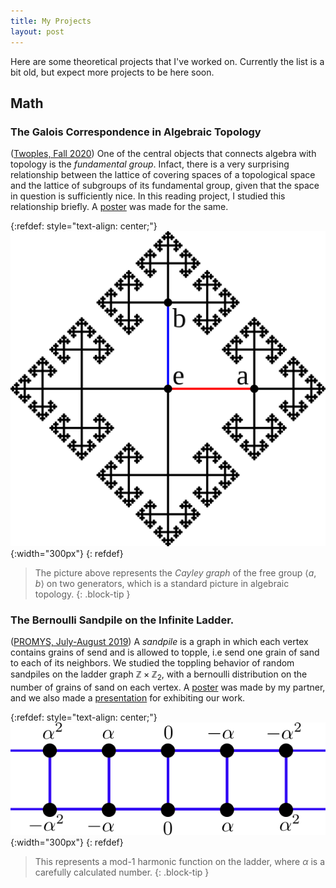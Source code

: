 ```yaml
---
title: My Projects
layout: post
---
```


Here are some theoretical projects that I've worked on. Currently the list is a bit old, but expect more projects to be here soon.

## Math

### The Galois Correspondence in Algebraic Topology

([Twoples, Fall 2020](https://sites.google.com/view/twoples/home)) One of the central objects that connects algebra with topology is the *fundamental group*. Infact, there is a very surprising relationship between the lattice of covering spaces of a topological space and the lattice of subgroups of its fundamental group, given that the space in question is sufficiently nice. In this reading project, I studied this relationship briefly. A [poster](/assets/projects/twoples/Twoples_Algebraic_Topology.pdf) was made for the same. 

{:refdef: style="text-align: center;"}
![alt text](/assets/images/alg_top-light.png "Cayley Graph of the free group on two generators"){:width="300px"}
{: refdef}

> The picture above represents the *Cayley graph* of the free group $\langle a,b\rangle$ on two generators, which is a standard picture in algebraic topology.
{: .block-tip }

### The Bernoulli Sandpile on the Infinite Ladder.
([PROMYS, July-August 2019](https://promys.org/)) A *sandpile* is a graph in which each vertex contains grains of send and is allowed to topple, i.e send one grain of sand to each of its neighbors. We studied the toppling behavior of random sandpiles on the ladder graph $\mathbb{Z}\times\mathbb{Z}_2$, with a bernoulli distribution on the number of grains of sand on each vertex. A [poster](/assets/projects/sandpiles/JMM_Poster_2020-3.pdf) was made by my partner, and we also made a [presentation](/assets/projects/sandpiles/Ladder_Sandpiles_Presentation.pdf) for exhibiting our work. 

{:refdef: style="text-align: center;"}
![alt text](/assets/images/sandpile-light.png "Ladder graph"){:width="300px"}
{: refdef}

> This represents a mod-1 harmonic function on the ladder, where $\alpha$ is a carefully calculated number.
{: .block-tip }